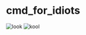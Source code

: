 # cmd_for_idiots

![look](https://www.linkpicture.com/q/Screenshot-66_4.png)
![kool](https://www.linkpicture.com/q/Screenshot-67_4.png)
